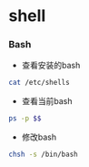 # shell


### Bash

* 查看安装的bash

```sh
cat /etc/shells
```

* 查看当前bash

```sh
ps -p $$
```

* 修改bash

```sh
chsh -s /bin/bash
```
